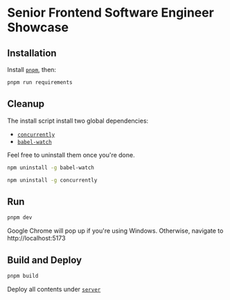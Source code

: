 # Senior Frontend Software Engineer Showcase

## Installation
Install [`pnpm`](https://pnpm.io/installation#using-a-standalone-script), then:
```bash
pnpm run requirements
```

## Cleanup
The install script install two global dependencies:

- [`concurrently`](https://www.npmjs.com/package/concurrently)
- [`babel-watch`](https://www.npmjs.com/package/babel-watch)

Feel free to uninstall them once you're done.
```bash
npm uninstall -g babel-watch
```
```bash
npm uninstall -g concurrently
```

## Run

```bash
pnpm dev
```

Google Chrome will pop up if you're using Windows. Otherwise, navigate to http://localhost:5173

## Build and Deploy

```bash
pnpm build
```

Deploy all contents under [`server`](server)